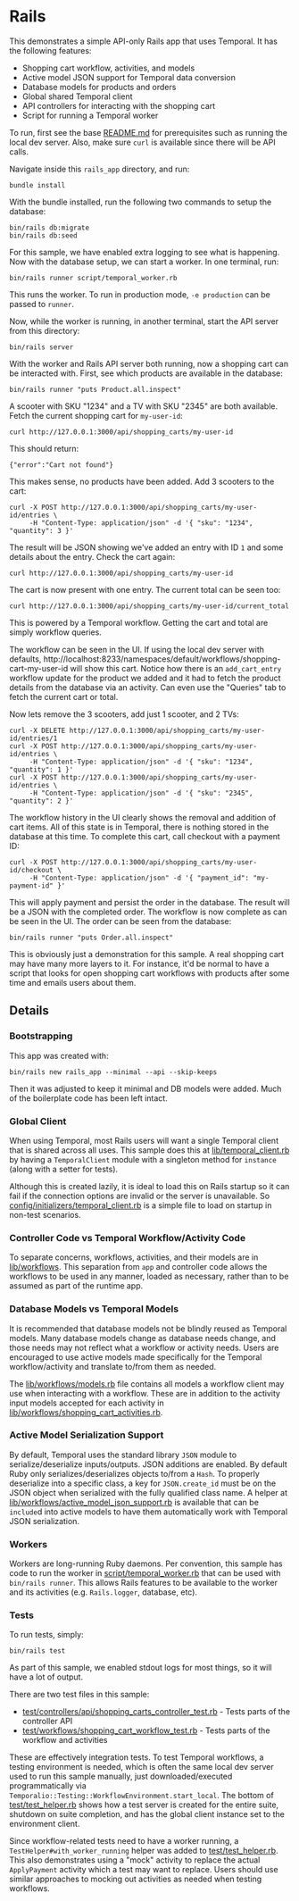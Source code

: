 # Rails

This demonstrates a simple API-only Rails app that uses Temporal. It has the following features:

* Shopping cart workflow, activities, and models
* Active model JSON support for Temporal data conversion
* Database models for products and orders
* Global shared Temporal client
* API controllers for interacting with the shopping cart
* Script for running a Temporal worker

To run, first see the base [README.md](../README.md) for prerequisites such as running the local dev server. Also, make
sure `curl` is available since there will be API calls.

Navigate inside this `rails_app` directory, and run:

    bundle install

With the bundle installed, run the following two commands to setup the database:

    bin/rails db:migrate
    bin/rails db:seed

For this sample, we have enabled extra logging to see what is happening. Now with the database setup, we can start a
worker. In one terminal, run:

    bin/rails runner script/temporal_worker.rb

This runs the worker. To run in production mode, `-e production` can be passed to `runner`.

Now, while the worker is running, in another terminal, start the API server from this directory:

    bin/rails server

With the worker and Rails API server both running, now a shopping cart can be interacted with. First, see which products
are available in the database:

    bin/rails runner "puts Product.all.inspect"

A scooter with SKU "1234" and a TV with SKU "2345" are both available. Fetch the current shopping cart for `my-user-id`:

    curl http://127.0.0.1:3000/api/shopping_carts/my-user-id

This should return:

    {"error":"Cart not found"}

This makes sense, no products have been added. Add 3 scooters to the cart:

    curl -X POST http://127.0.0.1:3000/api/shopping_carts/my-user-id/entries \
         -H "Content-Type: application/json" -d '{ "sku": "1234", "quantity": 3 }'

The result will be JSON showing we've added an entry with ID `1` and some details about the entry. Check the cart again:

    curl http://127.0.0.1:3000/api/shopping_carts/my-user-id

The cart is now present with one entry. The current total can be seen too:

    curl http://127.0.0.1:3000/api/shopping_carts/my-user-id/current_total

This is powered by a Temporal workflow. Getting the cart and total are simply workflow queries.

The workflow can be seen in the UI. If using the local dev server with defaults,
http://localhost:8233/namespaces/default/workflows/shopping-cart-my-user-id will show this cart. Notice how there is an
`add_cart_entry` workflow update for the product we added and it had to fetch the product details from the database via
an activity. Can even use the "Queries" tab to fetch the current cart or total.

Now lets remove the 3 scooters, add just 1 scooter, and 2 TVs:

    curl -X DELETE http://127.0.0.1:3000/api/shopping_carts/my-user-id/entries/1
    curl -X POST http://127.0.0.1:3000/api/shopping_carts/my-user-id/entries \
         -H "Content-Type: application/json" -d '{ "sku": "1234", "quantity": 1 }'
    curl -X POST http://127.0.0.1:3000/api/shopping_carts/my-user-id/entries \
         -H "Content-Type: application/json" -d '{ "sku": "2345", "quantity": 2 }'

The workflow history in the UI clearly shows the removal and addition of cart items. All of this state is in Temporal,
there is nothing stored in the database at this time. To complete this cart, call checkout with a payment ID:

    curl -X POST http://127.0.0.1:3000/api/shopping_carts/my-user-id/checkout \
         -H "Content-Type: application/json" -d '{ "payment_id": "my-payment-id" }'

This will apply payment and persist the order in the database. The result will be a JSON with the completed order. The
workflow is now complete as can be seen in the UI. The order can be seen from the database:

    bin/rails runner "puts Order.all.inspect"

This is obviously just a demonstration for this sample. A real shopping cart may have many more layers to it. For
instance, it'd be normal to have a script that looks for open shopping cart workflows with products after some time and
emails users about them.

## Details

### Bootstrapping

This app was created with:

    bin/rails new rails_app --minimal --api --skip-keeps

Then it was adjusted to keep it minimal and DB models were added. Much of the boilerplate code has been left intact.

### Global Client

When using Temporal, most Rails users will want a single Temporal client that is shared across all uses. This sample
does this at [lib/temporal_client.rb](lib/temporal_client.rb) by having a `TemporalClient` module with a singleton
method for `instance` (along with a setter for tests).

Although this is created lazily, it is ideal to load this on Rails startup so it can fail if the connection options are
invalid or the server is unavailable. So
[config/initializers/temporal_client.rb](config/initializers/temporal_client.rb) is a simple file to load on startup in
non-test scenarios.

### Controller Code vs Temporal Workflow/Activity Code

To separate concerns, workflows, activities, and their models are in [lib/workflows](lib/workflows). This separation
from `app` and controller code allows the workflows to be used in any manner, loaded as necessary, rather than to be
assumed as part of the runtime app.

### Database Models vs Temporal Models

It is recommended that database models not be blindly reused as Temporal models. Many database models change as database
needs change, and those needs may not reflect what a workflow or activity needs. Users are encouraged to use active
models made specifically for the Temporal workflow/activity and translate to/from them as needed.

The [lib/workflows/models.rb](lib/workflows/models.rb) file contains all models a workflow client may use when
interacting with a workflow. These are in addition to the activity input models accepted for each activity in
[lib/workflows/shopping_cart_activities.rb](lib/workflows/shopping_cart_activities.rb).

### Active Model Serialization Support

By default, Temporal uses the standard library `JSON` module to serialize/deserialize inputs/outputs. JSON additions are
enabled. By default Ruby only serializes/deserializes objects to/from a `Hash`. To properly deserialize into a specific
class, a key for `JSON.create_id` must be on the JSON object when serialized with the fully qualified class name. A
helper at [lib/workflows/active_model_json_support.rb](lib/workflows/active_model_json_support.rb) is available that can
be `include`d into active models to have them automatically work with Temporal JSON serialization.

### Workers

Workers are long-running Ruby daemons. Per convention, this sample has code to run the worker in
[script/temporal_worker.rb](script/temporal_worker.rb) that can be used with `bin/rails runner`. This allows Rails
features to be available to the worker and its activities (e.g. `Rails.logger`, database, etc).

### Tests

To run tests, simply:

    bin/rails test

As part of this sample, we enabled stdout logs for most things, so it will have a lot of output.

There are two test files in this sample:

* [test/controllers/api/shopping_carts_controller_test.rb](test/controllers/api/shopping_carts_controller_test.rb) -
  Tests parts of the controller API
* [test/workflows/shopping_cart_workflow_test.rb](test/workflows/shopping_cart_workflow_test.rb) - Tests parts of the
  workflow and activities

These are effectively integration tests. To test Temporal workflows, a testing environment is needed, which is often the
same local dev server used to run this sample manually, just downloaded/executed programmatically via
`Temporalio::Testing::WorkflowEnvironment.start_local`. The bottom of [test/test_helper.rb](test/test_helper.rb) shows
how a test server is created for the entire suite, shutdown on suite completion, and has the global client instance set
to the environment client.

Since workflow-related tests need to have a worker running, a `TestHelper#with_worker_running` helper was added to
[test/test_helper.rb](test/test_helper.rb). This also demonstrates using a "mock" activity to replace the actual
`ApplyPayment` activity which a test may want to replace. Users should use similar approaches to mocking out activities
as needed when testing workflows.